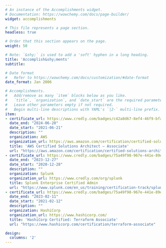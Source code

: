 ```yaml
---
# An instance of the Accomplishments widget.
# Documentation: https://wowchemy.com/docs/page-builder/
widget: accomplishments

# This file represents a page section.
headless: true

# Order that this section appears on the page.
weight: 50

# Note: `&shy;` is used to add a 'soft' hyphen in a long heading.
title: 'Accomplish&shy;ments'
subtitle:

# Date format
#   Refer to https://wowchemy.com/docs/customization/#date-format
date_format: Jan 2006

# Accomplishments.
#   Add/remove as many `item` blocks below as you like.
#   `title`, `organization`, and `date_start` are the required parameters.
#   Leave other parameters empty if not required.
#   Begin multi-line descriptions with YAML's `|2-` multi-line prefix.
item:
- certificate_url: https://www.credly.com/badges/c42a8d67-8ef4-46f9-bfaf-706840820e76
  date_end: "2024-06-20"
  date_start: "2021-06-21"
  description: ""
  organization: AWS
  organization_url: https://aws.amazon.com/certification/certified-solutions-architect-associate/
  title: 'AWS Certified Solutions Architect – Associate'
  url: "https://aws.amazon.com/certification/certified-solutions-architect-associate/"
- certificate_url: https://www.credly.com/badges/75a49f98-967e-441e-89e6-b825f1bacd9a
  date_end: "2023-12-27"
  date_start: "2020-12-28"
  description: ""
  organization: Splunk
  organization_url: https://www.credly.com/org/splunk
  title: Splunk Enterprise Certified Admin
  url: "https://www.splunk.com/en_us/training/certification-track/splunk-enterprise-certified-admin.html"
- certificate_url: https://www.credly.com/badges/75a49f98-967e-441e-89e6-b825f1bacd9a
  date_end: "2023-02-11"
  date_start: "2021-02-12"
  description: ""
  organization: HashiCorp
  organization_url: https://www.hashicorp.com/
  title: 'HashiCorp Certified: Terraform Associate'
  url: "https://www.hashicorp.com/certification/terraform-associate"

design:
  columns: '2' 
---
```

